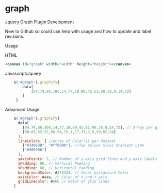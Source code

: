 # graph
Jquery Graph Plugin Development

New to Github so could use help with usage and how to update and label revisions.

Usage 

HTML
```HTML
<canvas id="graph" width="width" height="height"></canvas>
```
  
Javascript/Jquery
```JAVASCRIPT
    $('#graph').graphify{
        data[
            [54,74,86,100,14,77,18,80,42,61,90,38,0,14,72]
        ]
     }
  ```


Advanced Usage
```JAVASCRIPT
    $('#graph').graphify{
      data[
        [54,74,86,100,14,77,18,80,42,61,90,38,0,14,72], // Array per graph
        [50,63,62,52,66,94,15,1,17,37,2,8,99,62,64]
      ],
      lineColors: [ //Array of Color(s) per dataset
        ["#3498DB", "#ff0000"], //Two Values Gives Gradient Line
        ["#9B59B6"] 
      ],
      yAxisPoints: 5, // Number of y-axis grid lines and y-axis labels
      yPadding: 80, // Vertical Padding
      xPadding: 60, // Horizontal Padding
      backgroundColor: #343434, // Chart background Color
      axisColor: #aaa, // Color of X and Y axis 
      gridLineColor: #666 // Color of grid lines
    }
   ```

